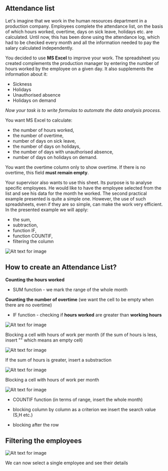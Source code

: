 ## Attendance list
Let's imagine that we work in the human resources department in a production company. Employees complete the attendance list, on the basis of which hours worked, overtime, days on sick leave, holidays etc. are calculated. Until now, this has been done using the attendance log, which had to be checked every month and all the information needed to pay the salary calculated independently.

You decided to use **MS Excel** to improve your work. The spreadsheet you created complements the production manager by entering the number of hours worked by the employee on a given day. It also supplements the information about it:

- Sickness
- Holidays
- Unauthorised absence
- Holidays on demand

*Now your task is to write formulas to automate the data analysis process.*

 You want MS Excel to calculate:

- the number of hours worked,
- the number of overtime,
- number of days on sick leave,
- the number of days on holidays,
- the number of days with unauthorised absence,
- number of days on holidays on demand.

You want the overtime column only to show overtime. If there is no overtime, this field **must remain empty**.

Your supervisor also wants to use this sheet. Its purpose is to analyse specific employees. He would like to have the employee selected from the list and see his data for the month he worked.
The second practical example presented is quite a simple one. However, the use of such spreadsheets, even if they are so simple, can make the work very efficient. In the presented example we will apply:

- the sum,
- subtraction,
- function IF,
- function COUNTIF,
- filtering the column

![Alt text for image](/images/markdown/attendance_list.jpg)

## How to create an Attendance List?
**Counting the hours worked**
- SUM function - we mark the range of the whole month

**Counting the number of overtime** (we want the cell to be empty when there are no overtime)
- IF function - checking if **hours worked** are greater than **working hours**

![Alt text for image](/images/markdown/excel1.png)

Blocking a cell with hours of work per month (if the sum of hours is less, insert "" which means an empty cell)

![Alt text for image](/images/markdown/excel2.png)

 If the sum of hours is greater, insert a substraction
 
![Alt text for image](/images/markdown/excel3.png)

Blocking a cell with hours of work per month

![Alt text for image](/images/markdown/excel4.png)

- COUNTIF function (in terms of range, insert the whole month)

- blocking column by column
as a criterion we insert the search value (S,H etc.)
- blocking after the row

## Filtering the employees

![Alt text for image](/images/markdown/excel5.png)

We can now select a single employee and see their details